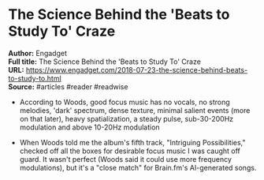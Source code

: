 # The Science Behind the 'Beats to Study To' Craze

**Author:** Engadget  
**Full title:** The Science Behind the 'Beats to Study To' Craze  
**URL:** https://www.engadget.com/2018-07-23-the-science-behind-beats-to-study-to.html  
**Source:** #articles #reader #readwise

- According to Woods, good focus music has no vocals, no strong melodies, 'dark' spectrum, dense texture, minimal salient events (more on that later), heavy spatialization, a steady pulse, sub-30-200Hz modulation and above 10-20Hz modulation 
   
- When Woods told me the album's fifth track, "Intriguing Possibilities," checked off all the boxes for desirable focus music I was caught off guard. It wasn't perfect (Woods said it could use more frequency modulations), but it's a "close match" for Brain.fm's AI-generated songs. 
   
